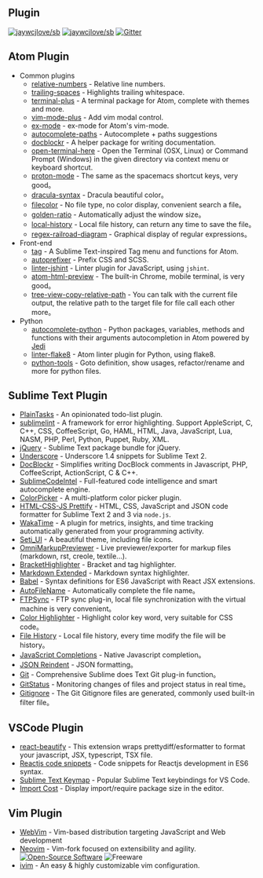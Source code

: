 Plugin
---

[![jaywcjlove/sb](https://jaywcjlove.github.io/sb/ico/awesome.svg)](https://github.com/jaywcjlove/awesome-mac) [![jaywcjlove/sb](https://jaywcjlove.github.io/sb/lang/chinese.svg)](editor-plugin-zh.md) [![Gitter](https://jaywcjlove.github.io/sb/ico/gitter.svg)](https://gitter.im/awesome-mac/en?utm_source=badge&utm_medium=badge&utm_campaign=pr-badge)

## Atom Plugin

* Common plugins
  * [relative-numbers](https://atom.io/packages/relative-numbers) - Relative line numbers.
  * [trailing-spaces](https://atom.io/packages/trailing-spaces) - Highlights trailing whitespace.
  * [terminal-plus](https://atom.io/packages/terminal-plus) - A terminal package for Atom, complete with themes and more.
  * [vim-mode-plus](https://atom.io/packages/vim-mode-plus) - Add vim modal control.
  * [ex-mode](https://atom.io/packages/ex-mode) - ex-mode for Atom's vim-mode.
  * [autocomplete-paths](https://atom.io/packages/autocomplete-paths) - Autocomplete + paths suggestions
  * [docblockr](https://atom.io/packages/docblockr) - A helper package for writing documentation.
  * [open-terminal-here](https://atom.io/packages/open-terminal-here) - Open the Terminal (OSX, Linux) or Command Prompt (Windows) in the given directory via context menu or keyboard shortcut.
  * [proton-mode](https://atom.io/packages/proton-mode) - The same as the spacemacs shortcut keys, very good。
  * [dracula-syntax](https://atom.io/packages/dracula-syntax) - Dracula beautiful color。
  * [filecolor](https://atom.io/packages/filecolor) - No file type, no color display, convenient search a file。
  * [golden-ratio](https://atom.io/packages/golden-ratio) - Automatically adjust the window size。
  * [local-history](https://atom.io/packages/local-history) - Local file history, can return any time to save the file。
  * [regex-railroad-diagram](https://atom.io/packages/regex-railroad-diagram) - Graphical display of regular expressions。
* Front-end
  * [tag](https://atom.io/packages/tag) - A Sublime Text-inspired Tag menu and functions for Atom.
  * [autoprefixer](https://atom.io/packages/autoprefixer) - Prefix CSS and SCSS.
  * [linter-jshint](https://atom.io/packages/linter-jshint) - Linter plugin for JavaScript, using `jshint`.
  * [atom-html-preview](https://atom.io/packages/atom-html-preview) - The built-in Chrome, mobile terminal, is very good。
  * [tree-view-copy-relative-path](https://atom.io/packages/tree-view-copy-relative-path) - You can talk with the current file output, the relative path to the target file for file call each other more。
* Python
  * [autocomplete-python](https://atom.io/packages/autocomplete-python) - Python packages, variables, methods and functions with their arguments autocompletion in Atom powered by [Jedi](https://github.com/davidhalter/jedi)
  * [linter-flake8](https://atom.io/packages/linter-flake8) - Atom linter plugin for Python, using flake8.
  * [python-tools](https://atom.io/packages/python-tools) - Goto definition, show usages, refactor/rename and more for python files.

## Sublime Text Plugin

* [PlainTasks](https://packagecontrol.io/packages/PlainTasks) - An opinionated todo-list plugin.
* [sublimelint](https://github.com/lunixbochs/sublimelint) - A framework for error highlighting. Support AppleScript, C, C++, CSS, CoffeeScript, Go, HAML, HTML, Java, JavaScript, Lua, NASM, PHP, Perl, Python, Puppet, Ruby, XML.
* [jQuery](https://packagecontrol.io/packages/jQuery) - Sublime Text package bundle for jQuery.
* [Underscore](https://packagecontrol.io/packages/Underscore.js%20Snippets) - Underscore 1.4 snippets for Sublime Text 2.
* [DocBlockr](https://packagecontrol.io/packages/DocBlockr) - Simplifies writing DocBlock comments in Javascript, PHP, CoffeeScript, ActionScript, C & C++.
* [SublimeCodeIntel](https://packagecontrol.io/packages/SublimeCodeIntel) - Full-featured code intelligence and smart autocomplete engine.
* [ColorPicker](https://packagecontrol.io/packages/ColorPicker) - A multi-platform color picker plugin.
* [HTML-CSS-JS Prettify](https://packagecontrol.io/packages/HTML-CSS-JS%20Prettify) - HTML, CSS, JavaScript and JSON code formatter for Sublime Text 2 and 3 via `node.js`.
* [WakaTime](https://packagecontrol.io/packages/WakaTime) - A plugin for metrics, insights, and time tracking automatically generated from your programming activity.
* [Seti_UI](https://packagecontrol.io/packages/Seti_UI) - A beautiful theme, including file icons.
* [OmniMarkupPreviewer](https://packagecontrol.io/packages/OmniMarkupPreviewer) - Live previewer/exporter for markup files (markdown, rst, creole, textile...).
* [BracketHighlighter](https://packagecontrol.io/packages/BracketHighlighter) - Bracket and tag highlighter.
* [Markdown Extended](https://packagecontrol.io/packages/Markdown%20Extended) - Markdown syntax highlighter.
* [Babel](https://packagecontrol.io/packages/Babel) - Syntax definitions for ES6 JavaScript with React JSX extensions.
* [AutoFileName](https://packagecontrol.io/packages/AutoFileName) - Automatically complete the file name。
* [FTPSync](https://packagecontrol.io/packages/FTPSync) - FTP sync plug-in, local file synchronization with the virtual machine is very convenient。
* [Color Highlighter](https://packagecontrol.io/packages/Color%20Highlighter) - Highlight color key word, very suitable for CSS code。
* [File History](https://packagecontrol.io/packages/File%20History) - Local file history, every time modify the file will be history。
* [JavaScript Completions](https://packagecontrol.io/packages/JavaScript%20Completions) - Native Javascript completion。
* [JSON Reindent](https://packagecontrol.io/packages/JSON%20Reindent) - JSON formatting。
* [Git](https://packagecontrol.io/packages/Git) - Comprehensive Sublime does Text Git plug-in function。
* [GitStatus](https://packagecontrol.io/packages/GitStatus) - Monitoring changes of files and project status in real time。
* [Gitignore](https://packagecontrol.io/packages/Gitignore) - The Git Gitignore files are generated, commonly used built-in filter file。


## VSCode Plugin

* [react-beautify](https://github.com/taichi/react-beautify) - This extension wraps prettydiff/esformatter to format your javascript, JSX, typescript, TSX file.
* [Reactjs code snippets](https://github.com/xabikos/vscode-react) - Code snippets for Reactjs development in ES6 syntax.
* [Sublime Text Keymap](https://github.com/Microsoft/vscode-sublime-keybindings) - Popular Sublime Text keybindings for VS Code.
* [Import Cost](https://github.com/wix/import-cost) - Display import/require package size in the editor.

## Vim Plugin

* [WebVim](https://github.com/krampstudio/webvim) - Vim-based distribution targeting JavaScript and Web development
* [Neovim](https://neovim.io/) - Vim-fork focused on extensibility and agility. [![Open-Source Software][OSS Icon]](https://github.com/neovim/neovim) ![Freeware][Freeware Icon]
* [ivim](https://github.com/kepbod/ivim) - An easy & highly customizable vim configuration.


[OSS Icon]: https://jaywcjlove.github.io/sb/ico/min-oss.svg
[Freeware Icon]: https://jaywcjlove.github.io/sb/ico/min-free.svg
[app-store Icon]: https://jaywcjlove.github.io/sb/ico/min-app-store.svg
